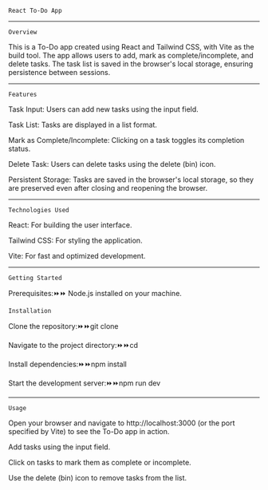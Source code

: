     React To-Do App
_________________________________________________________________________________________________________________________

    Overview

This is a To-Do app created using React and Tailwind CSS, with Vite as the build tool. The app allows users to add, mark as complete/incomplete, and delete tasks. The task list is saved in the browser's local storage, ensuring persistence between sessions.

_________________________________________________________________________________________________________________________

    Features

Task Input: Users can add new tasks using the input field.

Task List: Tasks are displayed in a list format.

Mark as Complete/Incomplete: Clicking on a task toggles its completion status.

Delete Task: Users can delete tasks using the delete (bin) icon.

Persistent Storage: Tasks are saved in the browser's local storage, so they are preserved even after closing and reopening the browser.

_________________________________________________________________________________________________________________________

    Technologies Used

React: For building the user interface.

Tailwind CSS: For styling the application.

Vite: For fast and optimized development.

_________________________________________________________________________________________________________________________

    Getting Started

Prerequisites:⏩⏩ Node.js installed on your machine.


    Installation

Clone the repository:⏩⏩git clone <repository-url>

Navigate to the project directory:⏩⏩cd <repository-directory>

Install dependencies:⏩⏩npm install

Start the development server:⏩⏩npm run dev

_________________________________________________________________________________________________________________________

    Usage
Open your browser and navigate to http://localhost:3000 (or the port specified by Vite) to see the To-Do app in action.

Add tasks using the input field.

Click on tasks to mark them as complete or incomplete.

Use the delete (bin) icon to remove tasks from the list.
